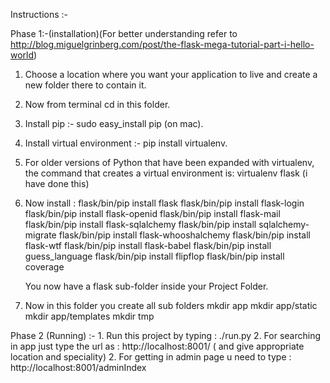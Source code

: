 Instructions :- 

Phase 1:-(installation)(For better understanding refer to http://blog.miguelgrinberg.com/post/the-flask-mega-tutorial-part-i-hello-world)

1. Choose a location where you want your application to live and create a new folder there to contain it.

2.  Now from terminal cd in this folder.

3.	Install pip :- sudo easy_install pip (on mac).

4.	Install virtual environment :- pip install virtualenv.	

5.  For older versions of Python that have been expanded with virtualenv, the command that creates a virtual environment is:
virtualenv flask (i have done this)

6. Now install :
	flask/bin/pip install flask
	flask/bin/pip install flask-login
	flask/bin/pip install flask-openid
	flask/bin/pip install flask-mail
	flask/bin/pip install flask-sqlalchemy
	flask/bin/pip install sqlalchemy-migrate
	flask/bin/pip install flask-whooshalchemy
	flask/bin/pip install flask-wtf
	flask/bin/pip install flask-babel
	flask/bin/pip install guess_language
	flask/bin/pip install flipflop
	flask/bin/pip install coverage

	You now have a flask sub-folder inside your Project Folder.

7.  Now in this folder you create all sub folders
	mkdir app
	mkdir app/static
	mkdir app/templates
	mkdir tmp

Phase 2 (Running) :- 
	1. Run this project by typing : ./run.py
	2. For searching in app just type the url as : http://localhost:8001/ ( and give appropriate location and speciality) 
	2. For getting in admin page u need to type : http://localhost:8001/adminIndex
